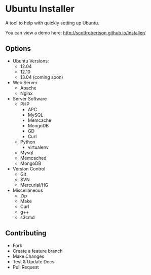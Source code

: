 Ubuntu Installer
=

A tool to help with quickly setting up Ubuntu.

You can view a demo here: http://scottrobertson.github.io/installer/

Options
-
- Ubuntu Versions:
  - 12.04
  - 12.10
  - 13.04 (coming soon)
- Web Server
  - Apache
  - Nginx
- Server Software
  - PHP
      - APC
      - MySQL
      - Memcache
      - MongoDB
      - GD
      - Curl
  - Python
      - virtualenv
  - Mysql
  - Memcached
  - MongoDB
- Version Control
  - Git
  - SVN
  - Mercurial/HG
- Miscellaneous
  - Zip
  - Make
  - Curl
  - g++
  - s3cmd

Contributing
--
- Fork
- Create a feature branch
- Make Changes
- Test & Update Docs
- Pull Request

